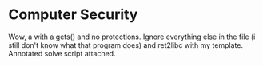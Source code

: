 # Computer Security

Wow, a with a gets() and no protections. Ignore everything else in the file (i still don't know what that program does) and ret2libc with my template. Annotated solve script attached.
